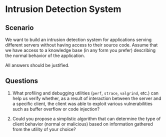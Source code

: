 # Intrusion Detection System

## Scenario

We want to build an intrusion detection system for applications serving different servers without having access to their source code.
Assume that we have access to a knowledge base (in any form you prefer) describing the normal behavior of the application.

All answers should be justified.

## Questions

1. What profiling and debugging utilities (`perf`, `strace`, `valgrind`, etc.) can help us verify whether, as a result of interaction between the server and a specific client, the client was able to exploit various vulnerabilities such as buffer overflow or code injection?

1. Could you propose a simplistic algorithm that can determine the type of client behavior (normal or malicious) based on information gathered from the utility of your choice?
